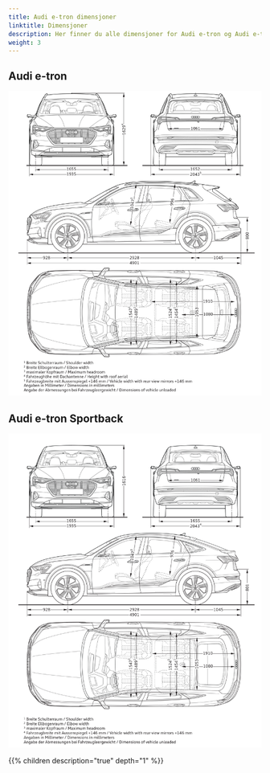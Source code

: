 ```yaml
---
title: Audi e-tron dimensjoner
linktitle: Dimensjoner
description: Her finner du alle dimensjoner for Audi e-tron og Audi e-tron Sportback. Bredde, høyde, dybde, +++
weight: 3
---
```


## Audi e-tron

![Dimensions](dimension.png "Dimensjoner e-tron")

## Audi e-tron Sportback

![Dimensions](dimensionsb.png "Dimensjoner e-tron Sportback")

{{% children description="true" depth="1" %}}
